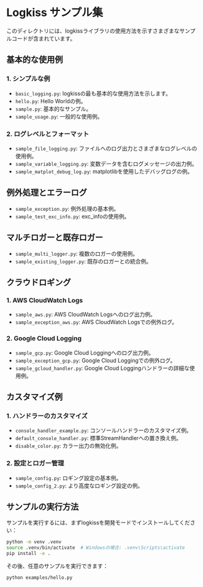# Logkiss サンプル集

このディレクトリには、logkissライブラリの使用方法を示すさまざまなサンプルコードが含まれています。

## 基本的な使用例

### 1. シンプルな例

- `basic_logging.py`: logkissの最も基本的な使用方法を示します。
- `hello.py`: Hello Worldの例。
- `sample.py`: 基本的なサンプル。
- `sample_usage.py`: 一般的な使用例。

### 2. ログレベルとフォーマット

- `sample_file_logging.py`: ファイルへのログ出力とさまざまなログレベルの使用例。
- `sample_variable_logging.py`: 変数データを含むログメッセージの出力例。
- `sample_matplot_debug_log.py`: matplotlibを使用したデバッグログの例。

## 例外処理とエラーログ

- `sample_exception.py`: 例外処理の基本例。
- `sample_test_exc_info.py`: exc_infoの使用例。

## マルチロガーと既存ロガー

- `sample_multi_logger.py`: 複数のロガーの使用例。
- `sample_existing_logger.py`: 既存のロガーとの統合例。

## クラウドロギング

### 1. AWS CloudWatch Logs

- `sample_aws.py`: AWS CloudWatch Logsへのログ出力例。
- `sample_exception_aws.py`: AWS CloudWatch Logsでの例外ログ。

### 2. Google Cloud Logging

- `sample_gcp.py`: Google Cloud Loggingへのログ出力例。
- `sample_exception_gcp.py`: Google Cloud Loggingでの例外ログ。
- `sample_gcloud_handler.py`: Google Cloud Loggingハンドラーの詳細な使用例。

## カスタマイズ例

### 1. ハンドラーのカスタマイズ

- `console_handler_example.py`: コンソールハンドラーのカスタマイズ例。
- `default_console_handler.py`: 標準StreamHandlerへの置き換え例。
- `disable_color.py`: カラー出力の無効化例。

### 2. 設定とロガー管理

- `sample_config.py`: ロギング設定の基本例。
- `sample_config_2.py`: より高度なロギング設定の例。

## サンプルの実行方法

サンプルを実行するには、まずlogkissを開発モードでインストールしてください：

```bash
python -m venv .venv
source .venv/bin/activate  # Windowsの場合: .venv\Scripts\activate
pip install -e .
```

その後、任意のサンプルを実行できます：

```bash
python examples/hello.py
```
